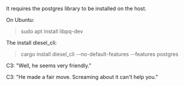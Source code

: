 It requires the postgres library to be installed on the host.

On Ubuntu:
> sudo apt install libpq-dev

The install diesel_cli:
> cargo install diesel_cli --no-default-features --features postgres

C3: "Well, he seems very friendly."

C3: "He made a fair move. Screaming about it can't help you."